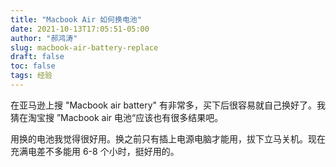 ```yaml
---
title: "Macbook Air 如何换电池"
date: 2021-10-13T17:05:51-05:00
author: "郝鸿涛"
slug: macbook-air-battery-replace
draft: false
toc: false
tags: 经验
---
```

在亚马逊上搜 "Macbook air battery" 有非常多，买下后很容易就自己换好了。我猜在淘宝搜 ”Macbook air 电池“应该也有很多结果吧。

用换的电池我觉得很好用。换之前只有插上电源电脑才能用，拔下立马关机。现在充满电差不多能用 6-8 个小时，挺好用的。